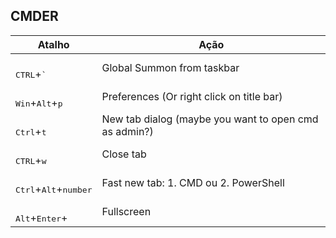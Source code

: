 ## CMDER ##

| Atalho | Ação |
| --- | --- |
| </br><kbd>CTRL</kbd>+<kbd>`</kbd></kbd> | Global Summon from taskbar |
| </br><kbd>Win</kbd>+<kbd>Alt</kbd>+<kbd>p</kbd></kbd> | Preferences (Or right click on title bar) |
| </br><kbd>Ctrl</kbd>+<kbd>t</kbd></kbd> | New tab dialog (maybe you want to open cmd as admin?) |
| </br><kbd>CTRL</kbd>+<kbd>w</kbd></kbd> | Close tab |
| </br><kbd>Ctrl</kbd>+<kbd>Alt</kbd>+<kbd>number </kbd></kbd> | Fast new tab: 1. CMD ou 2. PowerShell |
| </br><kbd>Alt</kbd>+<kbd>Enter</kbd>+</kbd> | Fullscreen |
